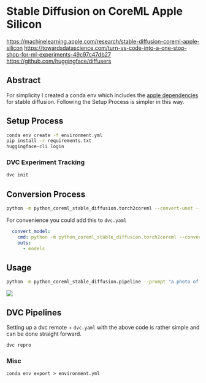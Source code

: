 # Stable Diffusion on CoreML Apple Silicon

https://machinelearning.apple.com/research/stable-diffusion-coreml-apple-silicon
https://towardsdatascience.com/turn-vs-code-into-a-one-stop-shop-for-ml-experiments-49c97c47db27
https://github.com/huggingface/diffusers

## Abstract
For simplicity I created a conda env which includes the [apple dependencies](https://github.com/apple/ml-stable-diffusion) for stable diffusion. Following the Setup Process is simpler in this way.



## Setup Process

```bash
conda env create -f environment.yml
pip install -r requirements.txt
huggingface-cli login
```

### DVC Experiment Tracking

```bash
dvc init
```

## Conversion Process

```bash
python -m python_coreml_stable_diffusion.torch2coreml --convert-unet --convert-text-encoder --convert-vae-decoder --convert-safety-checker -o models
```

For convenience you could add this to `dvc.yaml`

```yaml
  convert_model:
    cmd: python -m python_coreml_stable_diffusion.torch2coreml --convert-unet --convert-text-encoder --convert-vae-decoder --convert-safety-checker -o models 
    outs:
      - models
```

## Usage

```bash
python -m python_coreml_stable_diffusion.pipeline --prompt "a photo of an astronaut riding a horse on mars" -i models -o data/processed --compute-unit ALL --seed 193
```

![](data/processed/a_photo_of_an_astronaut_riding_a_horse_on_mars/randomSeed_193_computeUnit_ALL_modelVersion_CompVis_stable-diffusion-v1-4.png)

## DVC Pipelines
Setting up a dvc remote + `dvc.yaml` with the above code is rather simple and can be done straight forward.

```bash
dvc repro
```

### Misc
```
conda env export > environment.yml
```